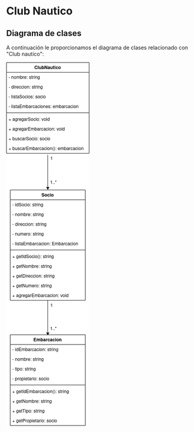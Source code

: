# Club Nautico

## Diagrama de clases
A continuación le proporcionamos el diagrama de clases relacionado con "Club nautico":

![Diagrama de clases](../../diagramas/clase/diagrama_clase_club_nautico.png)